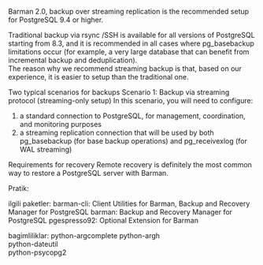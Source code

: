 Barman 2.0, backup over streaming replication is the recommended setup for
PostgreSQL 9.4 or higher.

Traditional backup via rsync /SSH is available for all versions of PostgreSQL
starting from 8.3, and it is recommended in all cases where pg_basebackup
limitations occur (for example, a very large database that can benefit from
incremental backup and deduplication).  
The reason why we recommend streaming backup is that, based on our experience,
it is easier to setup than the traditional one. 

Two typical scenarios for backups
Scenario 1: Backup via streaming protocol (streaming-only setup)
In this scenario, you will need to configure:
1. a standard connection to PostgreSQL, for management, coordination, and
   monitoring purposes
2. a streaming replication connection that will be used by both pg_basebackup
   (for base backup operations) and pg_receivexlog (for WAL streaming)

Requirements for recovery
Remote recovery is definitely the most common way to restore a PostgreSQL
server with Barman.

Pratik:


ilgili paketler:
barman-cli: Client Utilities for Barman, Backup and Recovery Manager
for PostgreSQL
barman: Backup and Recovery Manager for PostgreSQL
pgespresso92: Optional Extension for Barman

bagimliliklar:
python-argcomplete
python-argh       
python-dateutil   
python-psycopg2   

